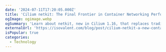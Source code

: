 ```yaml
---
date: '2024-07-11T17:20:05.000Z'
title: 'Cilium netkit: The Final Frontier in Container Networking Performance'
ogImage: ogimage.webp
ogSummary: 'Learn about netkit, new in Cilium 1.16, that replaces traditional veth devices with a high-performance alternative for container networking'
externalUrl: 'https://isovalent.com/blog/post/cilium-netkit-a-new-container-networking-paradigm-for-the-ai-era/'
isPopular: true
categories:
  - Technology
---
```

